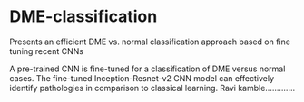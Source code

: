 # DME-classification
Presents an efficient DME vs. normal classification approach based
on fine tuning recent CNNs

A pre-trained CNN is fine-tuned
for a classification of DME versus normal cases. The fine-tuned Inception-Resnet-v2
CNN model can effectively identify pathologies in comparison to classical learning.
Ravi kamble.............
